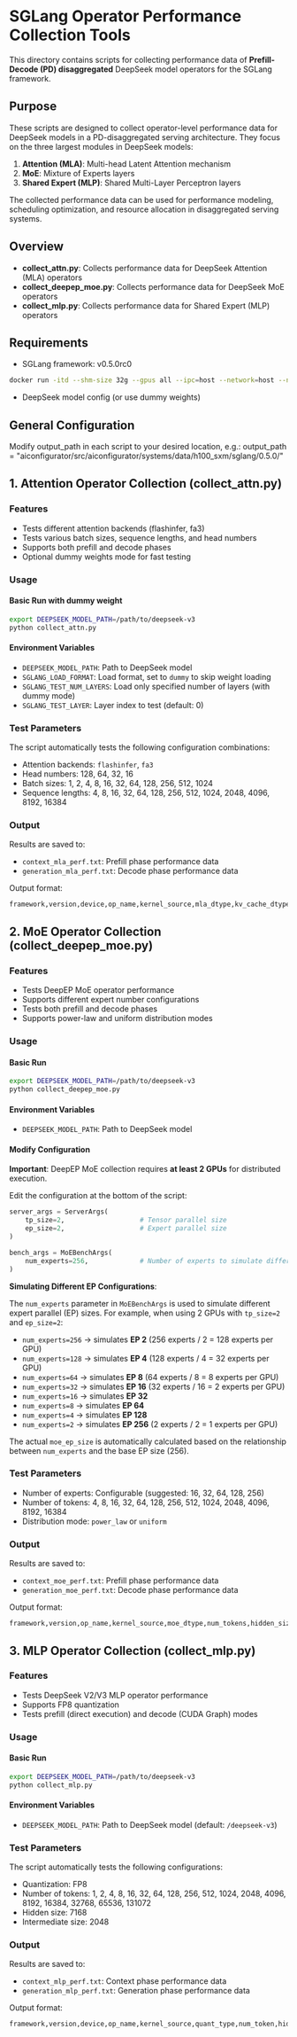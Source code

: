 # SGLang Operator Performance Collection Tools

This directory contains scripts for collecting performance data of **Prefill-Decode (PD) disaggregated** DeepSeek model operators for the SGLang framework.

## Purpose

These scripts are designed to collect operator-level performance data for DeepSeek models in a PD-disaggregated serving architecture. They focus on the three largest modules in DeepSeek models:

1. **Attention (MLA)**: Multi-head Latent Attention mechanism
2. **MoE**: Mixture of Experts layers
3. **Shared Expert (MLP)**: Shared Multi-Layer Perceptron layers

The collected performance data can be used for performance modeling, scheduling optimization, and resource allocation in disaggregated serving systems.

## Overview

- **collect_attn.py**: Collects performance data for DeepSeek Attention (MLA) operators
- **collect_deepep_moe.py**: Collects performance data for DeepSeek MoE operators
- **collect_mlp.py**: Collects performance data for Shared Expert (MLP) operators

## Requirements

- SGLang framework: v0.5.0rc0 
```bash
docker run -itd --shm-size 32g --gpus all --ipc=host --network=host --name sglang lmsysorg/sglang:v0.5.0rc0-cu126
```
- DeepSeek model config (or use dummy weights)

## General Configuration

Modify output_path in each script to your desired location, e.g.:
output_path = "aiconfigurator/src/aiconfigurator/systems/data/h100_sxm/sglang/0.5.0/"


## 1. Attention Operator Collection (collect_attn.py)

### Features
- Tests different attention backends (flashinfer, fa3)
- Tests various batch sizes, sequence lengths, and head numbers
- Supports both prefill and decode phases
- Optional dummy weights mode for fast testing

### Usage

#### Basic Run with dummy weight
```bash
export DEEPSEEK_MODEL_PATH=/path/to/deepseek-v3
python collect_attn.py
```
#### Environment Variables
- `DEEPSEEK_MODEL_PATH`: Path to DeepSeek model 
- `SGLANG_LOAD_FORMAT`: Load format, set to `dummy` to skip weight loading
- `SGLANG_TEST_NUM_LAYERS`: Load only specified number of layers (with dummy mode)
- `SGLANG_TEST_LAYER`: Layer index to test (default: 0)

### Test Parameters
The script automatically tests the following configuration combinations:
- Attention backends: `flashinfer`, `fa3`
- Head numbers: 128, 64, 32, 16
- Batch sizes: 1, 2, 4, 8, 16, 32, 64, 128, 256, 512, 1024
- Sequence lengths: 4, 8, 16, 32, 64, 128, 256, 512, 1024, 2048, 4096, 8192, 16384

### Output
Results are saved to:
- `context_mla_perf.txt`: Prefill phase performance data
- `generation_mla_perf.txt`: Decode phase performance data

Output format:
```
framework,version,device,op_name,kernel_source,mla_dtype,kv_cache_dtype,batch_size,isl,tp_size,step,latency
```

## 2. MoE Operator Collection (collect_deepep_moe.py)

### Features
- Tests DeepEP MoE operator performance
- Supports different expert number configurations
- Tests both prefill and decode phases
- Supports power-law and uniform distribution modes

### Usage

#### Basic Run
```bash
export DEEPSEEK_MODEL_PATH=/path/to/deepseek-v3
python collect_deepep_moe.py
```

#### Environment Variables
- `DEEPSEEK_MODEL_PATH`: Path to DeepSeek model

#### Modify Configuration

**Important**: DeepEP MoE collection requires **at least 2 GPUs** for distributed execution.

Edit the configuration at the bottom of the script:
```python
server_args = ServerArgs(
    tp_size=2,                   # Tensor parallel size
    ep_size=2,                   # Expert parallel size
)

bench_args = MoEBenchArgs(
    num_experts=256,             # Number of experts to simulate different EP configurations
)
```

**Simulating Different EP Configurations**:

The `num_experts` parameter in `MoEBenchArgs` is used to simulate different expert parallel (EP) sizes. For example, when using 2 GPUs with `tp_size=2` and `ep_size=2`:

- `num_experts=256` → simulates **EP 2** (256 experts / 2 = 128 experts per GPU)
- `num_experts=128` → simulates **EP 4** (128 experts / 4 = 32 experts per GPU)
- `num_experts=64` → simulates **EP 8** (64 experts / 8 = 8 experts per GPU)
- `num_experts=32` → simulates **EP 16** (32 experts / 16 = 2 experts per GPU)
- `num_experts=16` → simulates **EP 32**
- `num_experts=8` → simulates **EP 64**
- `num_experts=4` → simulates **EP 128**
- `num_experts=2` → simulates **EP 256** (2 experts / 2 = 1 experts per GPU)

The actual `moe_ep_size` is automatically calculated based on the relationship between `num_experts` and the base EP size (256).

### Test Parameters
- Number of experts: Configurable (suggested: 16, 32, 64, 128, 256)
- Number of tokens: 4, 8, 16, 32, 64, 128, 256, 512, 1024, 2048, 4096, 8192, 16384
- Distribution mode: `power_law`  or `uniform`

### Output
Results are saved to:
- `context_moe_perf.txt`: Prefill phase performance data
- `generation_moe_perf.txt`: Decode phase performance data

Output format:
```
framework,version,op_name,kernel_source,moe_dtype,num_tokens,hidden_size,inter_size,topk,num_experts,moe_tp_size,moe_ep_size,distribution,latency
```

## 3. MLP Operator Collection (collect_mlp.py)

### Features
- Tests DeepSeek V2/V3 MLP operator performance
- Supports FP8 quantization
- Tests prefill (direct execution) and decode (CUDA Graph) modes

### Usage

#### Basic Run
```bash
export DEEPSEEK_MODEL_PATH=/path/to/deepseek-v3
python collect_mlp.py
```

#### Environment Variables
- `DEEPSEEK_MODEL_PATH`: Path to DeepSeek model (default: `/deepseek-v3`)

### Test Parameters
The script automatically tests the following configurations:
- Quantization: FP8
- Number of tokens: 1, 2, 4, 8, 16, 32, 64, 128, 256, 512, 1024, 2048, 4096, 8192, 16384, 32768, 65536, 131072
- Hidden size: 7168
- Intermediate size: 2048

### Output
Results are saved to:
- `context_mlp_perf.txt`: Context phase performance data
- `generation_mlp_perf.txt`: Generation phase performance data

Output format:
```
framework,version,device,op_name,kernel_source,quant_type,num_token,hidden_size,intermediate_size,avg_ms
```

